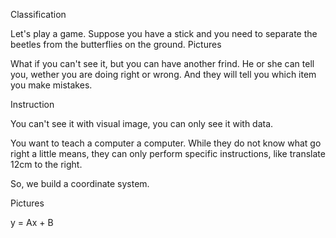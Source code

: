 Classification

Let's play a game. Suppose you have a stick and you need to separate the beetles from the butterflies on the ground.
Pictures

What if you can't see it, but you can have another frind. He or she can tell you, wether you are doing right or wrong. And they will tell you which item you make mistakes.

Instruction

You can't see it with visual image, you can only see it with data.

You want to teach a computer a computer. While they do not know what go right a little means, they can only perform specific instructions, like translate 12cm to the right.

So, we build a coordinate system.

Pictures

 y = Ax + B